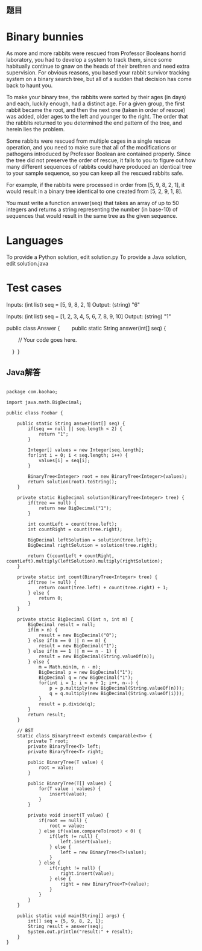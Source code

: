 
## 题目

Binary bunnies
==============

As more and more rabbits were rescued from Professor Booleans horrid laboratory, you had to develop a system to track them, since some habitually continue to gnaw on the heads of their brethren and need extra supervision. For obvious reasons, you based your rabbit survivor tracking system on a binary search tree, but all of a sudden that decision has come back to haunt you.

To make your binary tree, the rabbits were sorted by their ages (in days) and each, luckily enough, had a distinct age. For a given group, the first rabbit became the root, and then the next one (taken in order of rescue) was added, older ages to the left and younger to the right. The order that the rabbits returned to you determined the end pattern of the tree, and herein lies the problem.

Some rabbits were rescued from multiple cages in a single rescue operation, and you need to make sure that all of the modifications or pathogens introduced by Professor Boolean are contained properly. Since the tree did not preserve the order of rescue, it falls to you to figure out how many different sequences of rabbits could have produced an identical tree to your sample sequence, so you can keep all the rescued rabbits safe.

For example, if the rabbits were processed in order from [5, 9, 8, 2, 1], it would result in a binary tree identical to one created from [5, 2, 9, 1, 8].

You must write a function answer(seq) that takes an array of up to 50 integers and returns a string representing the number (in base-10) of sequences that would result in the same tree as the given sequence.

Languages
=========

To provide a Python solution, edit solution.py
To provide a Java solution, edit solution.java

Test cases
==========

Inputs:
    (int list) seq = [5, 9, 8, 2, 1]
Output:
    (string) "6"

Inputs:
    (int list) seq = [1, 2, 3, 4, 5, 6, 7, 8, 9, 10]
Output:
    (string) "1"


public​ ​class​ ​Answer​ ​{​ ​​ ​​ ​
​ ​​ ​​ ​​ ​public​ ​static​ ​String​ ​answer(int[]​ ​seq)​ ​{​ ​

​ ​​ ​​ ​​ ​​ ​​ ​​ ​​ ​//​ ​Your​ ​code​ ​goes​ ​here.

​ ​​ ​​ ​​ ​}​ ​
}

## Java解答

```

package com.baohao;

import java.math.BigDecimal;

public class Foobar {

	public static String answer(int[] seq) {
		if(seq == null || seq.length < 2) {
			return "1";
		}

		Integer[] values = new Integer[seq.length];
		for(int i = 0; i < seq.length; i++) {
			values[i] = seq[i];
		}

		BinaryTree<Integer> root = new BinaryTree<Integer>(values);
		return solution(root).toString();
	}

	private static BigDecimal solution(BinaryTree<Integer> tree) {
		if(tree == null) {
			return new BigDecimal("1");
		}

		int countLeft = count(tree.left);
		int countRight = count(tree.right);

		BigDecimal leftSolution = solution(tree.left);
		BigDecimal rightSolution = solution(tree.right);

		return C(countLeft + countRight, countLeft).multiply(leftSolution).multiply(rightSolution);
	}

	private static int count(BinaryTree<Integer> tree) {
		if(tree != null) {
			return count(tree.left) + count(tree.right) + 1;
		} else {
			return 0;
		}
	}

	private static BigDecimal C(int n, int m) {
		BigDecimal result = null;
		if(m > n) {
			result = new BigDecimal("0");
		} else if(m == 0 || n == m) {
			result = new BigDecimal("1");
		} else if(m == 1 || m == n - 1) {
			result = new BigDecimal(String.valueOf(n));
		} else {
			m = Math.min(m, n - m);
			BigDecimal p = new BigDecimal("1");
			BigDecimal q = new BigDecimal("1");
			for(int i = 1; i < m + 1; i++, n--) {
				p = p.multiply(new BigDecimal(String.valueOf(n)));
				q = q.multiply(new BigDecimal(String.valueOf(i)));
			}
			result = p.divide(q);
		}
		return result;
	}

	// BST
	static class BinaryTree<T extends Comparable<T>> {
		private T root;
		private BinaryTree<T> left;
		private BinaryTree<T> right;

		public BinaryTree(T value) {
			root = value;
		}

		public BinaryTree(T[] values) {
			for(T value : values) {
				insert(value);
			}
		}

		private void insert(T value) {
			if(root == null) {
				root = value;
			} else if(value.compareTo(root) < 0) {
				if(left != null) {
					left.insert(value);
				} else {
					left = new BinaryTree<T>(value);
				}
			} else {
				if(right != null) {
					right.insert(value);
				} else {
					right = new BinaryTree<T>(value);
				}
			}
		}
	}

	public static void main(String[] args) {
		int[] seq = {5, 9, 8, 2, 1};
		String result = answer(seq);
		System.out.println("result:" + result);
	}
}

```